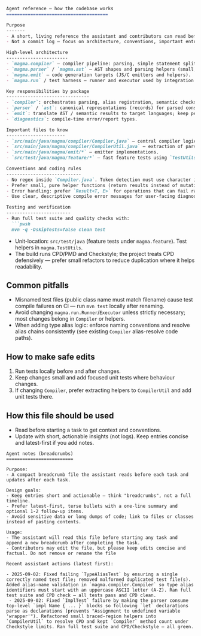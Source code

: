 ```markdown
Agent reference — how the codebase works
======================================

Purpose
-------
- A short, living reference the assistant and contributors can read before touching code.
- Not a commit log — focus on architecture, conventions, important entry points, and common pitfalls.

High-level architecture
-----------------------
- `magma.compiler` — compiler pipeline: parsing, simple statement splitting, basic semantic checks, and type alias handling.
- `magma.parser` / `magma.ast` — AST shapes and parsing helpers (small, explicit parsing; avoid regex in core compiler files).
- `magma.emit` — code generation targets (JS/C emitters and helpers).
- `magma.run` / test harness — runner and executor used by integration tests.

Key responsibilities by package
-------------------------------
- `compiler`: orchestrates parsing, alias registration, semantic checks, and var/func/struct handling. Keep logic explicit and small helpers testable.
- `parser` / `ast`: canonical representations (records) for parsed constructs; prefer clear small functions.
- `emit`: translate AST / semantic results to target languages; keep per-target emitters isolated.
- `diagnostics`: compile-time error/report types.

Important files to know
----------------------
- `src/main/java/magma/compiler/Compiler.java` — central compiler logic and alias registry. Rules: do not use regex here; prefer string scanning and small helper functions.
- `src/main/java/magma/compiler/CompilerUtil.java` — extraction of parsing helpers (preferred place for pure helpers).
- `src/main/java/magma/emit/*` — emitter implementations.
- `src/test/java/magma/feature/*` — fast feature tests using `TestUtils.assertAllValidWithPrelude` and related helpers.

Conventions and coding rules
----------------------------
- No regex inside `Compiler.java`. Token detection must use character inspection or small parsing helpers.
- Prefer small, pure helper functions (return results instead of mutating global state when possible).
- Error handling: prefer `Result<T, E>` for operations that can fail rather than throwing; use `Optional<Error>` for void-like operations that may fail.
- Use clear, descriptive compile error messages for user-facing diagnostics.

Testing and verification
------------------------
- Run full test suite and quality checks with:
  ```pwsh
  mvn -q -DskipTests=false clean test
  ```
- Unit-location: `src/test/java` (feature tests under `magma.feature`). Test helpers in `magma.TestUtils`.
- The build runs CPD/PMD and Checkstyle; the project treats CPD defensively — prefer small refactors to reduce duplication where it helps readability.

Common pitfalls
---------------
- Misnamed test files (public class name must match filename) cause test compile failures on CI — run `mvn test` locally after renaming.
- Avoid changing `magma.run.Runner`/`Executor` unless strictly necessary; most changes belong in `Compiler` or helpers.
- When adding type alias logic: enforce naming conventions and resolve alias chains consistently (see existing `Compiler` alias-resolve code paths).

How to make safe edits
----------------------
1. Run tests locally before and after changes.
2. Keep changes small and add focused unit tests where behaviour changes.
3. If changing `Compiler`, prefer extracting helpers to `CompilerUtil` and add unit tests there.

How this file should be used
---------------------------
- Read before starting a task to get context and conventions.
- Update with short, actionable insights (not logs). Keep entries concise and latest-first if you add notes.

```
Agent notes (breadcrumbs)
=========================

Purpose:
- A compact breadcrumb file the assistant reads before each task and updates after each task.

Design goals:
- Keep entries short and actionable — think "breadcrumbs", not a full timeline.
- Prefer latest-first, terse bullets with a one-line summary and optional 1-2 follow-up items.
- Avoid sensitive data or long dumps of code; link to files or classes instead of pasting contents.

Usage:
- The assistant will read this file before starting any task and append a new breadcrumb after completing the task.
- Contributors may edit the file, but please keep edits concise and factual. Do not remove or rename the file

Recent assistant actions (latest first):

- 2025-09-02: Fixed failing `TypeAliasTest` by ensuring a single correctly named test file; removed malformed duplicated test file(s). Added alias-name validation in `magma.compiler.Compiler` so type alias identifiers must start with an uppercase ASCII letter (A-Z). Ran full test suite and CPD check — all tests pass and CPD clean.
 - 2025-09-02: Fixed `ImplTest` failure by making the parser consume top-level `impl Name { ... }` blocks so following `let` declarations parse as declarations (prevents "Assignment to undefined variable 'wrapper'"). Refactored small braced-region helpers into `CompilerUtil` to resolve CPD and kept `Compiler` method count under Checkstyle limits. Ran full test suite and CPD/Checkstyle — all green.